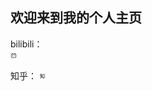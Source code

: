 ## 欢迎来到我的个人主页




bilibili： <a href="https://space.bilibili.com/433694656">   
<img src="./bilibili-line.png" style="zoom:5%;"/>
</a>

知乎： <a href="https://www.zhihu.com/people/zao-zao-zao-63-70">
<img src="./zhihu-line.png" style="zoom:5%;"/>
</a>

